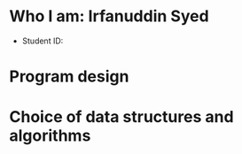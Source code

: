 # Who I am: Irfanuddin Syed

- Student ID: <insert your personal student ID: H00389591>

# Program design

# Choice of data structures and algorithms

